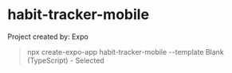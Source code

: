 # habit-tracker-mobile

Project created by: Expo
> npx create-expo-app habit-tracker-mobile --template
Blank (TypeScript) - Selected